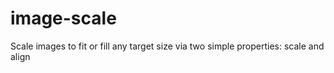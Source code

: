 image-scale
===========

Scale images to fit or fill any target size via two simple properties: scale and align
